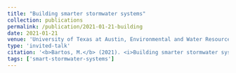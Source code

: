 ```yaml
---
title: "Building smarter stormwater systems"
collection: publications
permalink: /publication/2021-01-21-building
date: 2021-01-21
venue: 'University of Texas at Austin, Environmental and Water Resources Engineering Seminar Series'
type: 'invited-talk'
citation: '<b>Bartos, M.</b> (2021). <i>Building smarter stormwater systems</i>. University of Texas at Austin, Environmental and Water Resources Engineering Seminar Series.'
tags: ['smart-stormwater-systems']
---
```

